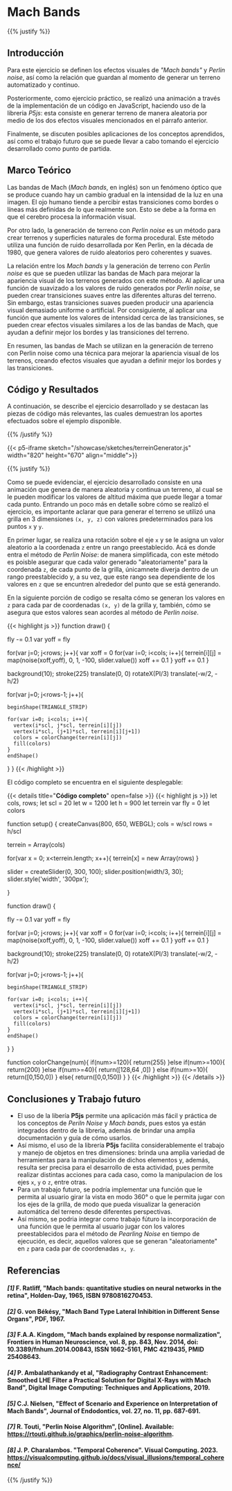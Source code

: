 # Mach Bands

{{% justify %}}

## Introducción 

Para este ejercicio se definen los efectos visuales de *"Mach bands"* y *Perlin noise*, así como la relación 
que guardan al momento de generar un terreno automatizado y continuo. 

Posteriormente, como ejercicio práctico, se realizó una animación a través de la implementación de un código en
JavaScript, haciendo uso de la libreria *P5js*: esta consiste en generar terreno de manera aleatoria por medio de
los dos efectos visuales mencionados en el párrafo anterior.

Finalmente, se discuten posibles aplicaciones de los conceptos aprendidos, así como el trabajo futuro que se puede
llevar a cabo tomando el ejercicio desarrollado como punto de partida.

## Marco Teórico 

Las bandas de Mach (*Mach bands*, en inglés) son un fenómeno óptico que se produce cuando hay un cambio gradual
en la intensidad de la luz en una imagen. El ojo humano tiende a percibir estas transiciones como bordes o líneas
más definidas de lo que realmente son. Esto se debe a la forma en que el cerebro procesa la información visual.

Por otro lado, la generación de terreno con *Perlin noise* es un método para crear terrenos y superficies naturales
de forma procedural. Este método utiliza una función de ruido desarrollada por Ken Perlin, en la década de 1980, que
genera valores de ruido aleatorios pero coherentes y suaves.

La relación entre los *Mach bands* y la generación de terreno con *Perlin noise* es que se pueden utilizar las
bandas de Mach para mejorar la apariencia visual de los terrenos generados con este método. Al aplicar una función
de suavizado a los valores de ruido generados por *Perlin noise*, se pueden crear transiciones suaves entre las
diferentes alturas del terreno. Sin embargo, estas transiciones suaves pueden producir una apariencia visual
demasiado uniforme o artificial. Por consiguiente, al aplicar una función que aumente los valores de intensidad
cerca de las transiciones, se pueden crear efectos visuales similares a los de las bandas de Mach, que ayudan a
definir mejor los bordes y las transiciones del terreno.

En resumen, las bandas de Mach se utilizan en la generación de terreno con Perlin noise como una técnica para
mejorar la apariencia visual de los terrenos, creando efectos visuales que ayudan a definir mejor los bordes
y las transiciones.

## Código y Resultados

A continuación, se describe el ejercicio desarrollado y se destacan las piezas de código más relevantes, las
cuales demuestran los aportes efectuados sobre el ejemplo disponible.

{{% /justify %}}

{{< p5-iframe sketch="/showcase/sketches/terreinGenerator.js" width="820" height="670" align="middle">}}

{{% justify %}}

Como se puede evidenciar, el ejercicio desarrollado consiste en una animación que genera de manera aleatoria y
continua un terreno, al cual se le pueden modificar los valores de altitud máxima que puede llegar a tomar cada
punto. Entrando un poco más en detalle sobre cómo se realizó el ejercicio, es importante aclarar que para generar
el terreno se utilizó una grilla en 3 dimensiones `(x, y, z)` con valores predeterminados para los puntos `x` y `y`.

En primer lugar, se realiza una rotación sobre el eje `x` y se le asigna un valor aleatorio a la coordenada `z` entre
un rango preestablecido. Acá es donde entra el método de *Perlin Noise*: de manera simplificada, con este método es
poisble asegurar que cada valor generado "aleatoriamente" para la coordenada `z`, de cada punto de la grilla,
únicamnete diverja dentro de un rango preestablecido y, a su vez, que este rango sea dependiente de los valores en `z`
que se encuntren alrededor del punto que se está generando. 

En la siguiente porción de codigo se resalta cómo se generan los valores en `z` para cada par de coordenadas `(x, y)`
de la grilla y, también, cómo se asegura que estos valores sean acordes al método de *Perlin noise*.

{{< highlight js >}}
function draw() {
  
  fly -= 0.1
  var yoff = fly
  
  for(var j=0; j<rows; j++){
    var xoff = 0
    for(var i=0; i<cols; i++){
      terrein[i][j] = map(noise(xoff,yoff), 0, 1, -100, slider.value())
      xoff += 0.1
    }
    yoff += 0.1
  }
  
  background(10);
  stroke(225)
  translate(0, 0)
  rotateX(PI/3)
  translate(-w/2, -h/2)
  
  for(var j=0; j<rows-1; j++){
    
    beginShape(TRIANGLE_STRIP)
    
    for(var i=0; i<cols; i++){
      vertex(i*scl, j*scl, terrein[i][j])
      vertex(i*scl, (j+1)*scl, terrein[i][j+1])
      colors = colorChange(terrein[i][j])
      fill(colors)
    }
    endShape()
  }
}
{{< /highlight >}}

El código completo se encuentra en el siguiente desplegable:

{{< details title="**Código completo**" open=false >}}
{{< highlight js >}}
let cols, rows;
let scl = 20
let w = 1200
let h = 900
let terrein
var fly = 0
let colors

function setup() {
  createCanvas(800, 650, WEBGL);
  cols = w/scl
  rows = h/scl
  
  terrein = Array(cols)
  
  for(var x = 0; x<terrein.length; x++){
    terrein[x] = new Array(rows)
  }
  
  slider = createSlider(0, 300, 100);
  slider.position(width/3, 30);
  slider.style('width', '300px');
  
}

function draw() {
  
  fly -= 0.1
  var yoff = fly
  
  for(var j=0; j<rows; j++){
    var xoff = 0
    for(var i=0; i<cols; i++){
      terrein[i][j] = map(noise(xoff,yoff), 0, 1, -100, slider.value())
      xoff += 0.1
    }
    yoff += 0.1
  }
  
  background(10);
  stroke(225)
  translate(0, 0)
  rotateX(PI/3)
  translate(-w/2, -h/2)
  
  for(var j=0; j<rows-1; j++){
    
    beginShape(TRIANGLE_STRIP)
    
    for(var i=0; i<cols; i++){
      vertex(i*scl, j*scl, terrein[i][j])
      vertex(i*scl, (j+1)*scl, terrein[i][j+1])
      colors = colorChange(terrein[i][j])
      fill(colors)
    }
    endShape()
  }
}

function colorChange(num){
  if(num>=120){
      return(255)
  }else if(num>=100){
    return(200)
  }else if(num>=40){
    return([128,64 ,0])
  }
  else if(num>=10){
    return([0,150,0])
  }
  else{
    return([0,0,150])
  }
}
{{< /highlight >}} {{< /details >}}

## Conclusiones y Trabajo futuro

- El uso de la libería **P5js** permite una aplicación más fácil y práctica de los conceptos de *Periln Noise* y
  *Mach bands*, pues estos ya están integrados dentro de la libreria, además de brindar una amplia documentación
  y guía de cómo usarlos.
- Así mismo, el uso de la librería **P5js** facilita considerablemente el trabajo y manejo de objetos en tres
  dimensiones: brinda una amplia variedad de herramientas para la manipulación de dichos elementos y, además,
  resulta ser precisa para el desarrollo de esta actividad, pues permite realizar distintas acciones para cada
  caso, como la manipulacion de los ejes `x`, `y` o `z`, entre otras.  
- Para un trabajo futuro, se podría implementar una función que le permita al usuario girar la vista en modo 360°
  o que le permita jugar con los ejes de la grilla, de modo que pueda visualizar la generación automática del
  terreno desde diferentes perspectivas.
- Así mismo, se podria integrar como trabajo fúturo la incorporación de una función que le permita al usuario jugar
  con los valores preestablecidos para el método de *Pearling Noise* en tiempo de ejecución, es decir, aquellos
  valores que se generan "aleatoriamente" en `z` para cada par de coordenadas `x, y`. 

## Referencias
#### *[1]* F. Ratliff, "Mach bands: quantitative studies on neural networks in the retina", Holden-Day, 1965, ISBN 9780816270453.
#### *[2]* G. von Békésy, "Mach Band Type Lateral Inhibition in Different Sense Organs", PDF, 1967.
#### *[3]* F.A.A. Kingdom, "Mach bands explained by response normalization", Frontiers in Human Neuroscience, vol. 8, pp. 843, Nov. 2014, doi: 10.3389/fnhum.2014.00843, ISSN 1662-5161, PMC 4219435, PMID 25408643.
#### *[4]* P. Ambalathankandy et al, "Radiography Contrast Enhancement: Smoothed LHE Filter a Practical Solution for Digital X-Rays with Mach Band", Digital Image Computing: Techniques and Applications, 2019.
#### *[5]* C.J. Nielsen, "Effect of Scenario and Experience on Interpretation of Mach Bands", Journal of Endodontics, vol. 27, no. 11, pp. 687-691.
#### *[7]* R. Touti, "Perlin Noise Algorithm", [Online]. Available: https://rtouti.github.io/graphics/perlin-noise-algorithm.
#### *[8]* J. P. Charalambos. "Temporal Coherence". Visual Computing. 2023. <https://visualcomputing.github.io/docs/visual_illusions/temporal_coherence/>

{{% /justify %}}